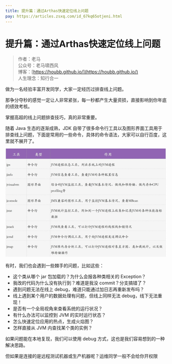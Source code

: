 ```yaml
---
title: 提升篇：通过Arthas快速定位线上问题
pay: https://articles.zsxq.com/id_67kq65otjeni.html
---
```


#  提升篇：通过Arthas快速定位线上问题

> 作者：老马
> <br/>公众号：老马啸西风
> <br/> 博客：[https://houbb.github.io/](https://houbb.github.io/)
> <br/> 人生理念：知行合一

做为一名经验丰富开发同学，大家一定经历过排查线上问题。

那争分夺秒的感觉一定让人非常紧张，每一秒都产生大量资损，直接影响到你年底的绩效考核。

掌握高超的线上问题排查技巧，真的非常重要。

随着 Java 生态的逐渐成熟，JDK 自带了很多命令行工具以及图形界面工具用于排查线上问题，下面是常用的一些命令，具体的命令语法，大家可以自行百度，这里就不展开了。

<div align="left">
    <img src="/images/pay/arch/23-1.png" width="600px">
</div>

有时，我们也会遇到一些棘手的问题，比如这些：

- 这个类从哪个 jar 包加载的？为什么会报各种类相关的 Exception？
- 我改的代码为什么没有执行到？难道是我没 commit？分支搞错了？
- 遇到问题无法在线上 debug，难道只能通过加日志再重新发布吗？
- 线上遇到某个用户的数据处理有问题，但线上同样无法 debug，线下无法重现！
- 是否有一个全局视角来查看系统的运行状况？
- 有什么办法可以监控到 JVM 的实时运行状态？
- 怎么快速定位应用的热点，生成火焰图？
- 怎样直接从 JVM 内查找某个类的实例？


如果问题能在本地复现，我们可以使用 debug 方式，这也是我们容易想到的一种解决思路。

但如果是连接的是远程测试机器或生产机器呢？运维同学一般不会给你开权限



